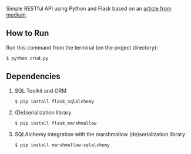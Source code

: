 Simple RESTful API using Python and Flask based on an [article from medium](`https://medium.com/python-pandemonium/build-simple-restful-api-with-python-and-flask-part-2-724ebf04d12`).

## How to Run
Run this command from the terminal (on the project directory):

`$ python crud.py`

## Dependencies
1. SQL Toolkit and ORM

	`$ pip install flask_sqlalchemy`

2. (De)serialization library
	
	`$ pip install flask_marshmallow`
	
3. SQLAlchemy integration with the marshmallow (de)serialization library
	
	`$ pip install marshmallow-sqlalchemy`
	
